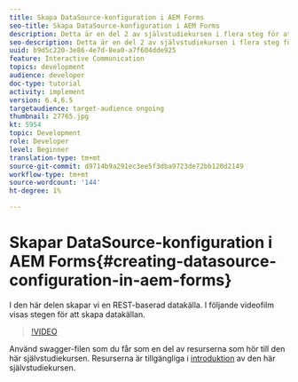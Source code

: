 ```yaml
---
title: Skapa DataSource-konfiguration i AEM Forms
seo-title: Skapa DataSource-konfiguration i AEM Forms
description: Detta är en del 2 av självstudiekursen i flera steg för att skapa ditt första interaktiva kommunikationsdokument. I den här delen skapar vi en REST-baserad datakälla.  I följande videofilm visas stegen för att skapa datakällan.
seo-description: Detta är en del 2 av självstudiekursen i flera steg för att skapa ditt första interaktiva kommunikationsdokument. I den här delen skapar vi en REST-baserad datakälla.  I följande videofilm visas stegen för att skapa datakällan.
uuid: b9d5c220-3e86-4e7d-8ea0-a7f604dde925
feature: Interactive Communication
topics: development
audience: developer
doc-type: tutorial
activity: implement
version: 6.4,6.5
targetaudience: target-audience ongoing
thumbnail: 27765.jpg
kt: 5954
topic: Development
role: Developer
level: Beginner
translation-type: tm+mt
source-git-commit: d9714b9a291ec3ee5f3dba9723de72bb120d2149
workflow-type: tm+mt
source-wordcount: '144'
ht-degree: 1%

---
```



# Skapar DataSource-konfiguration i AEM Forms{#creating-datasource-configuration-in-aem-forms}

I den här delen skapar vi en REST-baserad datakälla.  I följande videofilm visas stegen för att skapa datakällan.

>[!VIDEO](https://video.tv.adobe.com/v/27765/?quality=9&learn=on)

Använd swagger-filen som du får som en del av resurserna som hör till den här självstudiekursen. Resurserna är tillgängliga i [introduktion](introduction.md) av den här självstudiekursen.
